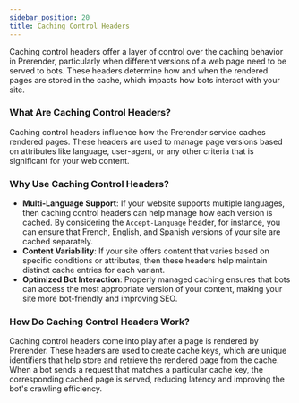```yaml
---
sidebar_position: 20
title: Caching Control Headers
---
```


Caching control headers offer a layer of control over the caching behavior in Prerender, particularly when different versions of a web page need to be served to bots. These headers determine how and when the rendered pages are stored in the cache, which impacts how bots interact with your site.

### What Are Caching Control Headers?

Caching control headers influence how the Prerender service caches rendered pages. These headers are used to manage page versions based on attributes like language, user-agent, or any other criteria that is significant for your web content.

### Why Use Caching Control Headers?

- **Multi-Language Support**: If your website supports multiple languages, then caching control headers can help manage how each version is cached. By considering the `Accept-Language` header, for instance, you can ensure that French, English, and Spanish versions of your site are cached separately.
- **Content Variability**: If your site offers content that varies based on specific conditions or attributes, then these headers help maintain distinct cache entries for each variant.
- **Optimized Bot Interaction**: Properly managed caching ensures that bots can access the most appropriate version of your content, making your site more bot-friendly and improving SEO.

### How Do Caching Control Headers Work?

Caching control headers come into play after a page is rendered by Prerender. These headers are used to create cache keys, which are unique identifiers that help store and retrieve the rendered page from the cache. When a bot sends a request that matches a particular cache key, the corresponding cached page is served, reducing latency and improving the bot's crawling efficiency.
